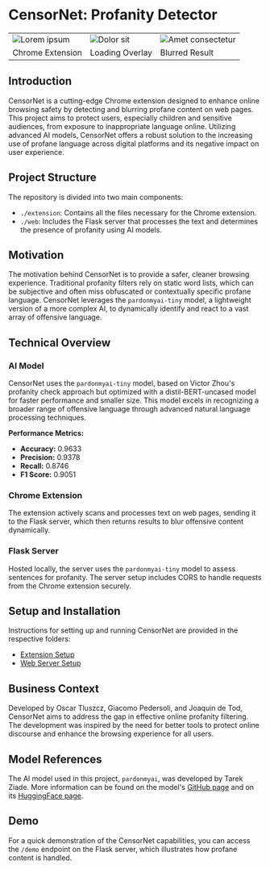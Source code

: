 # CensorNet: Profanity Detector

<table>
  <tr>
    <td>
      <img src="https://i.imgur.com/xZzQJ5W.png" alt="Lorem ipsum" title="Lorem ipsum">
    </td>
    <td>
      <img src="https://i.imgur.com/MQ0rn4U.png" alt="Dolor sit" title="Dolor sit" style="max-width: 80%;">
    </td>
    <td>
      <img src="https://i.imgur.com/6PTb8O0.png" alt="Amet consectetur" title="Amet consectetur">
    </td>
  </tr>

  <tr>
    <td>Chrome Extension</td>
    <td>Loading Overlay</td>
    <td>Blurred Result</td>
  </tr>
</table>

## Introduction

CensorNet is a cutting-edge Chrome extension designed to enhance online browsing safety by detecting and blurring profane content on web pages. This project aims to protect users, especially children and sensitive audiences, from exposure to inappropriate language online. Utilizing advanced AI models, CensorNet offers a robust solution to the increasing use of profane language across digital platforms and its negative impact on user experience.

## Project Structure

The repository is divided into two main components:
- `./extension`: Contains all the files necessary for the Chrome extension.
- `./web`: Includes the Flask server that processes the text and determines the presence of profanity using AI models.

## Motivation

The motivation behind CensorNet is to provide a safer, cleaner browsing experience. Traditional profanity filters rely on static word lists, which can be subjective and often miss obfuscated or contextually specific profane language. CensorNet leverages the `pardonmyai-tiny` model, a lightweight version of a more complex AI, to dynamically identify and react to a vast array of offensive language.

## Technical Overview

### AI Model

CensorNet uses the `pardonmyai-tiny` model, based on Victor Zhou's profanity check approach but optimized with a distil-BERT-uncased model for faster performance and smaller size. This model excels in recognizing a broader range of offensive language through advanced natural language processing techniques.

**Performance Metrics:**
- **Accuracy:** 0.9633
- **Precision:** 0.9378
- **Recall:** 0.8746
- **F1 Score:** 0.9051

### Chrome Extension

The extension actively scans and processes text on web pages, sending it to the Flask server, which then returns results to blur offensive content dynamically.

### Flask Server

Hosted locally, the server uses the `pardonmyai-tiny` model to assess sentences for profanity. The server setup includes CORS to handle requests from the Chrome extension securely.

## Setup and Installation

Instructions for setting up and running CensorNet are provided in the respective folders:
- [Extension Setup](./extension/README.md)
- [Web Server Setup](./web/README.md)

## Business Context

Developed by Oscar Tluszcz, Giacomo Pedersoli, and Joaquin de Tod, CensorNet aims to address the gap in effective online profanity filtering. The development was inspired by the need for better tools to protect online discourse and enhance the browsing experience for all users.

## Model References

The AI model used in this project, `pardonmyai`, was developed by Tarek Ziade. More information can be found on the model's [GitHub page](https://github.com/tarekziade/pardonmyai) and on its [HuggingFace page](https://huggingface.co/tarekziade/pardonmyai).

## Demo

For a quick demonstration of the CensorNet capabilities, you can access the `/demo` endpoint on the Flask server, which illustrates how profane content is handled.